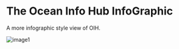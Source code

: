The Ocean Info Hub InfoGraphic
============================

A more infographic style view of OIH.

![image1](./images/OIHInfoGraphic.png)
